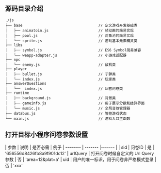 ## 源码目录介绍
```
./js
├── base                                   // 定义游戏开发基础类
│   ├── animatoin.js                       // 帧动画的简易实现
│   ├── pool.js                            // 对象池的简易实现
│   └── sprite.js                          // 游戏基本元素精灵类
├── libs
│   ├── symbol.js                          // ES6 Symbol简易兼容
│   └── weapp-adapter.js                   // 小游戏适配器
├── npc
│   └── enemy.js                           // 敌机类
├── player
│   ├── bullet.js                          // 子弹类
│   └── index.js                           // 玩家类
├── answerQuestions
│   └──  index.js                          // 回答问卷类
├── runtime
│   ├── background.js                      // 背景类
│   ├── gameinfo.js                        // 用于展示分数和结算界面
│   └── music.js                           // 全局音效管理器
├── databus.js                             // 管控游戏状态
└── main.js                                // 游戏入口主函数

```

## 打开目标小程序问卷参数设置


| 参数    | 说明 | 是否必需 | 例子
| -------- | ------- |------- |
| sid  | 问卷ID    | 是 | '656556d8426fb8a9f901dc12'
| urlQuery  | 打开问卷时候自定义的 Url Query参数    | 否 | 'area=12&plat=a'
| uid  | 用户的唯一标识，用于问卷非严格模式登录    | 否 | 'xxx'
